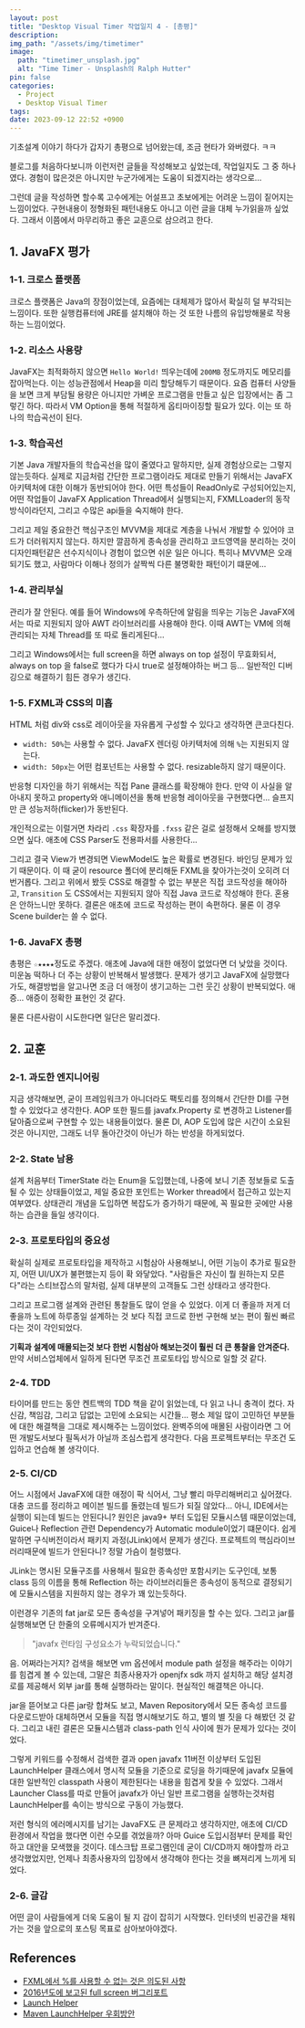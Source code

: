 ```yaml
---
layout: post
title: "Desktop Visual Timer 작업일지 4 - [총평]"
description:
img_path: "/assets/img/timetimer"
image:
  path: "timetimer_unsplash.jpg"
  alt: "Time Timer - Unsplash의 Ralph Hutter"
pin: false
categories:
  - Project
  - Desktop Visual Timer
tags:
date: 2023-09-12 22:52 +0900
---
```


기초설계 이야기 하다가 갑자기 총평으로 넘어왔는데, 조금 현타가 와버렸다. ㅋㅋ

블로그를 처음하다보니까 이런저런 글들을 작성해보고 싶었는데, 작업일지도 그 중 하나였다. 경험이 많은것은 아니지만 누군가에게는 도움이 되겠지라는 생각으로...

그런데 글을 작성하면 할수록 고수에게는 어설프고 초보에게는 어려운 느낌이 짙어지는 느낌이었다. 구현내용이 정형화된 패턴내용도 아니고 이런 글을 대체 누가읽을까 싶었다.
그래서 이쯤에서 마무리하고 좋은 교훈으로 삼으려고 한다.

## 1. JavaFX 평가

### 1-1. 크로스 플랫폼

크로스 플랫폼은 Java의 장점이었는데, 요즘에는 대체제가 많아서 확실히 덜 부각되는 느낌이다. 또한 실행컴퓨터에 JRE를 설치해야 하는 것 또한 나름의 유입방해물로 작용하는 느낌이었다.

### 1-2. 리소스 사용량

JavaFX는 최적화하지 않으면 `Hello World!` 띄우는데에 `200MB` 정도까지도 메모리를 잡아먹는다. 이는 성능관점에서 Heap을 미리 할당해두기 때문이다. 요즘 컴퓨터 사양들을 보면 크게 부담될 용량은 아니지만 가벼운 프로그램을 만들고 싶은 입장에서는 좀 그렇긴 하다. 따라서 VM Option을 통해 적절하게 옵티마이징할 필요가 있다. 이는 또 하나의 학습곡선이 된다.

### 1-3. 학습곡선

기본 Java 개발자들의 학습곡선을 많이 줄였다고 말하지만, 실제 경험상으로는 그렇지 않는듯하다. 실제로 지금처럼 간단한 프로그램이라도 제대로 만들기 위해서는 JavaFX 아키텍처에 대한 이해가 동반되어야 한다. 어떤 특성들이 ReadOnly로 구성되어있는지, 어떤 작업들이 JavaFX Application Thread에서 실행되는지, FXMLLoader의 동작방식이라던지, 그리고 수많은 api들을 숙지해야 한다.

그리고 제일 중요한건 핵심구조인 MVVM을 제대로 계층을 나눠서 개발할 수 있어야 코드가 더러워지지 않는다. 하지만 깔끔하게 종속성을 관리하고 코드영역을 분리하는 것이 디자인패턴같은 선수지식이나 경험이 없으면 쉬운 일은 아니다. 특히나 MVVM은 오래되기도 했고, 사람마다 이해나 정의가 살짝씩 다른 불명확한 패턴이기 떄문에...

### 1-4. 관리부실

관리가 잘 안된다. 예를 들어 Windows에 우측하단에 알림을 띄우는 기능은 JavaFX에서는 따로 지원되지 않아 AWT 라이브러리를 사용해야 한다. 이때 AWT는 VM에 의해 관리되는 자체 Thread를 또 따로 돌리게된다...

그리고 Windows에서는 full screen을 하면 always on top 설정이 무효화되서, always on top 을 false로 했다가 다시 true로 설정해야하는 버그 등... 일반적인 디버깅으로 해결하기 힘든 경우가 생긴다.

### 1-5. FXML과 CSS의 미흡

HTML 처럼 div와 css로 레이아웃을 자유롭게 구성할 수 있다고 생각하면 큰코다친다.

- `width: 50%`는 사용할 수 없다. JavaFX 렌더링 아키텍처에 의해 `%`는 지원되지 않는다.
- `width: 50px`는 어떤 컴포넌트는 사용할 수 없다. resizable하지 않기 때문이다.

반응형 디자인을 하기 위해서는 직접 Pane 클래스를 확장해야 한다. 만약 이 사실을 알아내지 못하고 property와 애니메이션을 통해 반응형 레이아웃을 구현했다면... 슬프지만 큰 성능저하(flicker)가 동반된다.

개인적으로는 이럴거면 차라리 `.css` 확장자를 `.fxss` 같은 걸로 설정해서 오해를 방지했으면 싶다. 애초에 CSS Parser도 전용파서를 사용한다...

그리고 결국 View가 변경되면 ViewModel도 높은 확률로 변경된다. 바인딩 문제가 있기 때문이다. 이 때 굳이 resource 폴더에 분리해둔 FXML을 찾아가는것이 오히려 더 번거롭다. 그리고 위에서 봤듯 CSS로 해결할 수 없는 부분은 직접 코드작성을 해야하고, `Transition` 도 CSS에서는 지원되지 않아 직접 Java 코드로 작성해야 한다. 혼용은 안하느니만 못하다. 결론은 애초에 코드로 작성하는 편이 속편하다. 물론 이 경우 Scene builder는 쓸 수 없다.

### 1-6. JavaFX 총평

총평은 `☆★★★★`정도로 주겠다. 애초에 Java에 대한 애정이 없었다면 더 낮았을 것이다. 미운놈 떡하나 더 주는 상황이 반복해서 발생했다. 문제가 생기고 JavaFX에 실망했다가도, 해결방법을 알고나면 조금 더 애정이 생기고하는 그런 웃긴 상황이 반복되었다. 애증... 애증이 정확한 표현인 것 같다.

물론 다른사람이 시도한다면 일단은 말리겠다.

## 2. 교훈

### 2-1. 과도한 엔지니어링

지금 생각해보면, 굳이 프레임워크가 아니더라도 팩토리를 정의해서 간단한 DI를 구현할 수 있었다고 생각한다. AOP 또한 필드를 javafx.Property 로 변경하고 Listener를 달아줌으로써 구현할 수 있는 내용들이었다. 물론 DI, AOP 도입에 많은 시간이 소요된 것은 아니지만, 그래도 너무 돌아간것이 아닌가 하는 반성을 하게되었다.

### 2-2. State 남용

설계 처음부터 TimerState 라는 Enum을 도입했는데, 나중에 보니 기존 정보들로 도출될 수 있는 상태들이었고, 제일 중요한 포인트는 Worker thread에서 접근하고 있는지 여부였다. 상태관리 개념을 도입하면 복잡도가 증가하기 때문에, 꼭 필요한 곳에만 사용하는 습관을 들일 생각이다.

### 2-3. 프로토타입의 중요성

확실히 실제로 프로토타입을 제작하고 시험삼아 사용해보니, 어떤 기능이 추가로 필요한지, 어떤 UI/UX가 불편했는지 등이 확 와닿았다. "사람들은 자신이 뭘 원하는지 모른다"라는 스티브잡스의 말처럼, 실제 대부분의 고객들도 그런 상태라고 생각한다.

그리고 프로그램 설계와 관련된 통찰들도 많이 얻을 수 있었다. 이게 더 좋을까 저게 더 좋을까 노트에 하루종일 설계하는 것 보다 직접 코드로 한번 구현해 보는 편이 훨씬 빠르다는 것이 각인되었다.

**기획과 설계에 매몰되는것 보다 한번 시험삼아 해보는것이 훨씬 더 큰 통찰을 안겨준다.** 만약 서비스업체에서 일하게 된다면 무조건 프로토타입 방식으로 일할 것 같다.

### 2-4. TDD

타이머를 만드는 동안 켄트백의 TDD 책을 같이 읽었는데, 다 읽고 나니 충격이 컸다. 자신감, 책임감, 그리고 답없는 고민에 소요되는 시간들... 평소 제일 많이 고민하던 부분들에 대한 해결책을 그대로 제시해주는 느낌이었다. 완벽주의에 매몰된 사람이라면 그 어떤 개발도서보다 필독서가 아닐까 조심스럽게 생각한다. 다음 프로젝트부터는 무조건 도입하고 연습해 볼 생각이다.

### 2-5. CI/CD

어느 시점에서 JavaFX에 대한 애정이 팍 식어서, 그냥 빨리 마무리해버리고 싶어졌다. 대충 코드를 정리하고 메이븐 빌드를 돌렸는데 빌드가 되질 않았다... 아니, IDE에서는 실행이 되는데 빌드는 안된다니? 원인은 java9+ 부터 도입된 모듈시스템 때문이었는데, Guice나 Reflection 관련 Dependency가 Automatic module이었기 떄문이다. 쉽게말하면 구식버전이라서 패키지 과정(JLink)에서 문제가 생긴다. 프로젝트의 핵심라이브러리때문에 빌드가 안된다니? 정말 가슴이 철렁했다.

JLink는 명시된 모듈구조를 사용해서 필요한 종속성만 포함시키는 도구인데, 보통 class 등의 이름을 통해 Reflection 하는 라이브러리들은 종속성이 동적으로 결정되기에 모듈시스템을 지원하지 않는 경우가 꽤 있는듯하다.

이런경우 기존의 fat jar로 모든 종속성을 구겨넣어 패키징을 할 수는 있다. 그리고 jar를 실행해보면 단 한줄의 오류메시지가 반겨준다.

> "javafx 런타임 구성요소가 누락되었습니다."

음. 어쩌라는거지? 검색을 해보면 vm 옵션에서 module path 설정을 해주라는 이야기를 힘겹게 볼 수 있는데, 그말은 최종사용자가 openjfx sdk 까지 설치하고 해당 설치경로를 제공해서 외부 jar를 통해 실행하라는 말이다. 현실적인 해결책은 아니다.

jar을 뜯어보고 다른 jar랑 합쳐도 보고, Maven Repository에서 모든 종속성 코드를 다운로드받아 대체하면서 모듈을 직접 명시해보기도 하고, 별의 별 짓을 다 해봤던 것 같다. 그리고 내린 결론은 모듈시스템과 class-path 인식 사이에 뭔가 문제가 있다는 것이었다.

그렇게 키워드를 수정해서 검색한 결과 open javafx 11버전 이상부터 도입된 LaunchHelper 클래스에서 명시적 모듈을 기준으로 로딩을 하기때문에 javafx 모듈에 대한 일반적인 classpath 사용이 제한된다는 내용을 힘겹게 찾을 수 있었다. 그래서 Launcher Class를 따로 만들어 javafx가 아닌 일반 프로그램을 실행하는것처럼 LaunchHelper를 속이는 방식으로 구동이 가능했다.

저런 형식의 에러메시지를 남기는 JavaFX도 큰 문제라고 생각하지만, 애초에 CI/CD 환경에서 작업을 했다면 이런 수모를 겪었을까? 아마 Guice 도입시점부터 문제를 확인하고 대안을 모색했을 것이다. 데스크탑 프로그램인데 굳이 CI/CD까지 해야할까 라고 생각했었지만, 언제나 최종사용자의 입장에서 생각해야 한다는 것을 뼈져리게 느끼게 되었다.

### 2-6. 글감

어떤 글이 사람들에게 더욱 도움이 될 지 감이 잡히기 시작했다. 인터넷의 빈공간을 채워가는 것을 앞으로의 포스팅 목표로 삼아보아야겠다.

## References

- [FXML에서 %를 사용할 수 없는 것은 의도된 사항](https://bugs.openjdk.org/browse/JDK-8091980)
- [2016년도에 보고된 full screen 버그리포트](https://bugs.openjdk.org/browse/JDK-8164210)
- [Launch Helper](https://mail.openjdk.org/pipermail/openjfx-dev/2018-June/021977.html)
- [Maven LaunchHelper 우회방안](https://nikhiladigaz.medium.com/deploying-non-modular-javafx-applications-using-maven-and-launch4j-fb95b8ab0739)
